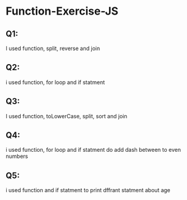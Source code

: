 # Function-Exercise-JS
## Q1:
I used function, split, reverse and join
## Q2:
i used function, for loop  and if statment 
## Q3:
I used function, toLowerCase, split, sort and join
## Q4:
i used function, for loop  and if statment do add dash between to even numbers
## Q5:
i used function and if statment to print dffrant statment about age


